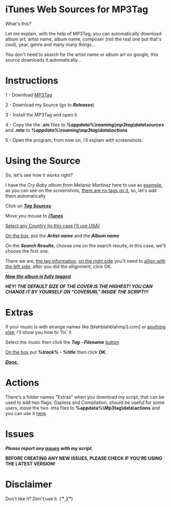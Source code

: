 # iTunes Web Sources for MP3Tag
What's this?

Let me explain, with the help of MP3Tag, you can automatically download album art, artist name, album name, composer (not the real one but that's cool), year, genre and many many things...

You don't need to search for the artist name or album art on google, this source downloads it automatically...

# Instructions

1 - Download [MP3Tag](http://www.mp3tag.de/en/download.html)

2 - Download my Source (go to ***Releases***)

3 - Install the MP3Tag and open it

4 - Copy the the ***.src*** files to ***%appdata%\roaming\mp3tag\data\sources*** and ***.mta*** to ***%appdata%\roaming\mp3tag\data\actions***

5 - Open the program, from now on, i'll explain with screenshots.

# Using the Source

So, let's see how it works right?

I have the _Cry Baby album from Melanie Martinez_ here to use as [example](http://i.imgur.com/Uc5Zow2.png), as you can see on the screenshots, [there are no tags on it](http://i.imgur.com/NzTaCc8.png), so, let's add them automatically

Click on [***Tag Sources***](http://i.imgur.com/znY5NDV.png)

Move you mouse to [***iTunes***](http://i.imgur.com/ZxG9dLO.png)

[Select any Country (in this case i'll use USA)](http://i.imgur.com/F9Fglcp.png)

[On the box](http://i.imgur.com/UOWggFk.png), put the ***Artist name*** and the ***Album name***

On the ***Search Results***, choose one on the search results, in this case, we'll choose the first one.

There we are, [the tag information](http://i.imgur.com/bCJXbyE.png), [on the right side](http://i.imgur.com/nnDuUdu.png) you'll need to [allign with the left side](http://i.imgur.com/NCMvHuN.png), after you did the allignment, click OK.

[***Now the album is fully tagged***](http://i.imgur.com/lbikgiq.png)

***HEY! THE DEFAULT SIZE OF THE COVER IS THE HIGHEST! YOU CAN CHANGE IT BY YOURSELF ON "COVERURL" INSIDE THE SCRIPT!!!***

# Extras

If your music is with strange names like [blahblahblahmp3.com] or [anything else](http://i.imgur.com/4XPYWI3.png), i'll show you how to 'fix' it

Select the music then click the ***Tag - Filename*** [button](http://i.imgur.com/3aiHVIy.png)

[On the box](http://i.imgur.com/TuIIntI.png) put ***%track% - %title*** then click ***OK***.

[ ***Done.*** ](http://i.imgur.com/nEOUTpO.png)

# Actions

There's a folder names "Extras" when you download my script, that can be used to add two flags: Gapless and Compilation, should be useful for some users, move the two .mta files to **%appdata%\Mp3tag\data\actions** and you can use it [here](https://i.imgur.com/jXmmtQz.png).

# Issues

***Please report any [issues](https://github.com/jonaaa20/itunes-web-sources/issues) with my script.***

**BEFORE CREATING ANY NEW ISSUES, PLEASE CHECK IF YOU'RE USING THE LATEST VERSION!**

# Disclaimer 

Don't like it? Don't use it. ( ͡° ͜ʖ ͡°)




